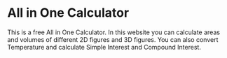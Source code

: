 # All in One Calculator
This is a free All in One Calculator. In this website you can calculate areas and volumes of different 2D figures and 3D figures. You can also convert Temperature and calculate Simple Interest and Compound Interest.

